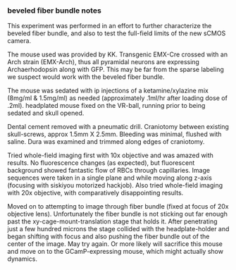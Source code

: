 ### beveled fiber bundle notes
This experiment was performed in an effort to further characterize the beveled fiber bundle, and also to test the full-field limits of the new sCMOS camera.

The mouse used was provided by KK. Transgenic EMX-Cre crossed with an Arch strain (EMX-Arch), thus all pyramidal neurons are expressing Archaerhodopsin along with GFP. This may be far from the sparse labeling we suspect would work with the beveled fiber bundle.

The mouse was sedated with ip injections of a ketamine/xylazine mix (8mg/ml & 1.5mg/ml) as needed (approximately .1ml/hr after loading dose of .2ml). headplated mouse fixed on the VR-ball, running prior to being sedated and skull opened.

Dental cement removed with a pneumatic drill. Craniotomy between existing skull-screws, approx 1.5mm X 2.5mm. Bleeding was minimal, flushed with saline. Dura was examined and trimmed along edges of craniotomy.

Tried whole-field imaging first with 10x objective and was amazed with results. No fluorescence changes (as expected), but fluorescent background showed fantastic flow of RBCs through capillaries. Image sequences were taken in a single plane and while moving along z-axis (focusing with siskiyou motorized hackjob). Also tried whole-field imaging with 20x objective, with comparatively disappointing results.

Moved on to attempting to image through fiber bundle (fixed at focus of 20x objective lens). Unfortunately the fiber bundle is not sticking out far enough past the xy-cage-mount-translation stage that holds it. After penetrating just a few hundred microns the stage collided with the headplate-holder and began shifting with focus and also pushing the fiber bundle out of the center of the image. May try again. Or more likely will sacrifice this mouse and move on to the GCamP-expressing mouse, which might actually show dynamics.
